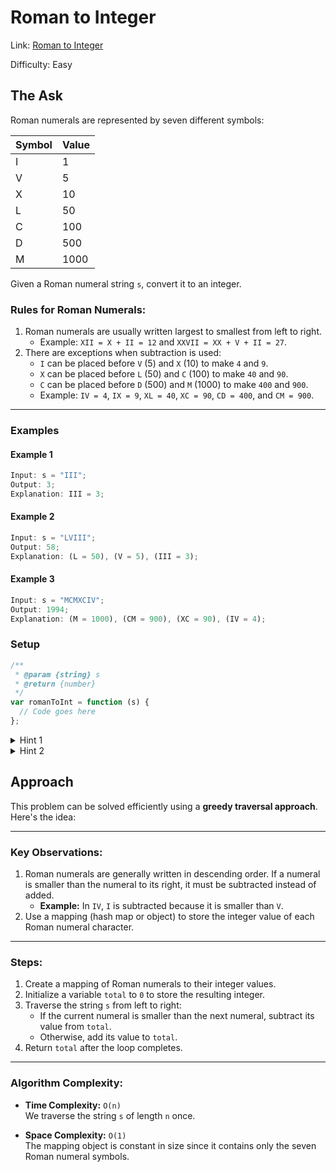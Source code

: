 # Roman to Integer

Link: [Roman to Integer](https://leetcode.com/problems/roman-to-integer/description/?envType=study-plan-v2&envId=top-interview-150)

Difficulty: Easy

## The Ask

Roman numerals are represented by seven different symbols:

| Symbol | Value |
| ------ | ----- |
| I      | 1     |
| V      | 5     |
| X      | 10    |
| L      | 50    |
| C      | 100   |
| D      | 500   |
| M      | 1000  |

Given a Roman numeral string `s`, convert it to an integer.

### Rules for Roman Numerals:

1. Roman numerals are usually written largest to smallest from left to right.
   - Example: `XII = X + II = 12` and `XXVII = XX + V + II = 27`.
2. There are exceptions when subtraction is used:
   - `I` can be placed before `V` (5) and `X` (10) to make `4` and `9`.
   - `X` can be placed before `L` (50) and `C` (100) to make `40` and `90`.
   - `C` can be placed before `D` (500) and `M` (1000) to make `400` and `900`.
   - Example: `IV = 4`, `IX = 9`, `XL = 40`, `XC = 90`, `CD = 400`, and `CM = 900`.

---

### Examples

#### Example 1

```javascript
Input: s = "III";
Output: 3;
Explanation: III = 3;
```

#### Example 2

```javascript
Input: s = "LVIII";
Output: 58;
Explanation: (L = 50), (V = 5), (III = 3);
```

#### Example 3

```javascript
Input: s = "MCMXCIV";
Output: 1994;
Explanation: (M = 1000), (CM = 900), (XC = 90), (IV = 4);
```

### Setup

```javascript
/**
 * @param {string} s
 * @return {number}
 */
var romanToInt = function (s) {
  // Code goes here
};
```

<details> <summary>Hint 1</summary> Use a mapping of Roman numeral characters to their integer values. </details> <details> <summary>Hint 2</summary> Iterate through the string, and for each character, decide whether to add or subtract its value based on the next character. </details>

## Approach

This problem can be solved efficiently using a **greedy traversal approach**. Here's the idea:

---

### Key Observations:

1. Roman numerals are generally written in descending order. If a numeral is smaller than the numeral to its right, it must be subtracted instead of added.
   - **Example:** In `IV`, `I` is subtracted because it is smaller than `V`.
2. Use a mapping (hash map or object) to store the integer value of each Roman numeral character.

---

### Steps:

1. Create a mapping of Roman numerals to their integer values.
2. Initialize a variable `total` to `0` to store the resulting integer.
3. Traverse the string `s` from left to right:
   - If the current numeral is smaller than the next numeral, subtract its value from `total`.
   - Otherwise, add its value to `total`.
4. Return `total` after the loop completes.

---

### Algorithm Complexity:

- **Time Complexity:** `O(n)`  
  We traverse the string `s` of length `n` once.

- **Space Complexity:** `O(1)`  
  The mapping object is constant in size since it contains only the seven Roman numeral symbols.
